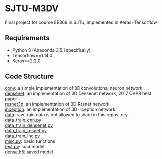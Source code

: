 # SJTU-M3DV
Final project for course EE369 in SJTU, implemented in Keras+Tensorflow
## Requirements
- Python 3 (Anaconda 3.5.1 specifically)
- Tensorflow==1.14.0
- Keras==2.2.0
## Code Structure
[conv](https://github.com/wygsjtu/SJTU-M3DV/conv): a simple implementation of 3D convolutional neuron network<br />
[densenet](https://github.com/wygsjtu/SJTU-M3DV/densenet): an implementation of 3D Densenet network, 2017 CVPR best paper<br />
[resnet3d](https://github.com/wygsjtu/SJTU-M3DV/resnet3d): an implementation of 3D Resnet network<br />
[inception](https://github.com/wygsjtu/SJTU-M3DV/inception): an implementation of 3D Inception network<br />
[data](https://github.com/wygsjtu/SJTU-M3DV/data): raw train data is not allowed to share in this repository.<br />
[data_train_cnn.py](https://github.com/wygsjtu/SJTU-M3DV/data_train_cnn.py)<br />
[data_train_densenet.py](https://github.com/wygsjtu/SJTU-M3DV/data_train_densenet.py)<br />
[data_train_resnet.py](https://github.com/wygsjtu/SJTU-M3DV/data_train_resnet.py)<br />
[data_train_inc.py](https://github.com/wygsjtu/SJTU-M3DV/data_train_inc.py)<br />
[misc.py](https://github.com/wygsjtu/SJTU-M3DV/misc.py): basic functions<br />
[test.py](https://github.com/wygsjtu/SJTU-M3DV/test.py): load model<br />
[dense.h5](https://github.com/wygsjtu/SJTU-M3DV/dense.h5): saved model<br />
